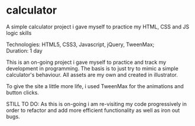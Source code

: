 # calculator
A simple calculator project i gave myself to practice my HTML, CSS and JS logic skills

Technologies: HTML5, CSS3, Javascript, jQuery, TweenMax; <br>
Duration: 1 day

This is an on-going project i gave myself to practice and track my development in programming. The basis is to just try to mimic a simple calculator's behaviour. All assets are my own and created in illustrator.

To give the site a little more life, i used TweenMax for the animations and button clicks. <br>

STILL TO DO: As this is on-going i am re-visiting my code progressively in order to refactor and add more efficient functionality as well as iron out bugs.
